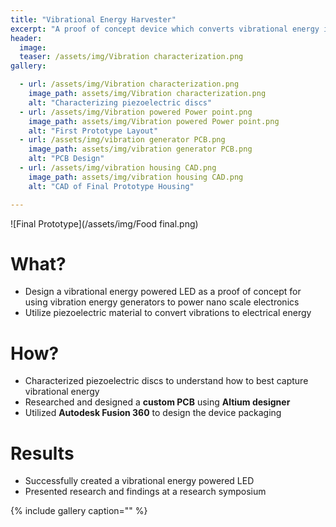 ```yaml
---
title: "Vibrational Energy Harvester"
excerpt: "A proof of concept device which converts vibrational energy into usable electrical energy in the form of an LED."
header:
  image:
  teaser: /assets/img/Vibration characterization.png
gallery:

  - url: /assets/img/Vibration characterization.png
    image_path: assets/img/Vibration characterization.png
    alt: "Characterizing piezoelectric discs"
  - url: /assets/img/Vibration powered Power point.png
    image_path: assets/img/Vibration powered Power point.png
    alt: "First Prototype Layout"
  - url: /assets/img/vibration generator PCB.png
    image_path: assets/img/vibration generator PCB.png
    alt: "PCB Design"
  - url: /assets/img/vibration housing CAD.png
    image_path: assets/img/vibration housing CAD.png
    alt: "CAD of Final Prototype Housing"

---
```


![Final Prototype](/assets/img/Food final.png)

# What?

* Design a vibrational energy powered LED as a proof of concept for using vibration energy generators to power nano scale electronics
* Utilize piezoelectric material to convert vibrations to electrical energy

# How?

* Characterized piezoelectric discs to understand how to best capture vibrational energy
* Researched and designed a **custom PCB** using **Altium designer**
* Utilized **Autodesk Fusion 360** to design the device packaging

# Results

* Successfully created a vibrational energy powered LED
* Presented research and findings at a research symposium


{% include gallery caption="" %}


